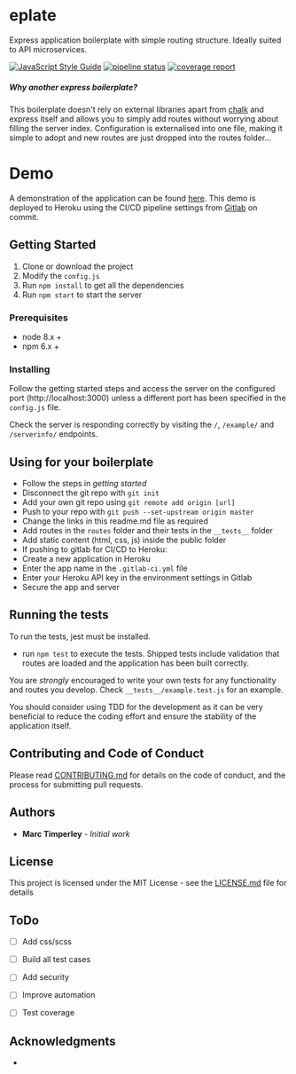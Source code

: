 # eplate
Express application boilerplate with simple routing structure. Ideally suited to API microservices.

[![JavaScript Style Guide](https://img.shields.io/badge/code_style-standard-brightgreen.svg)](https://standardjs.com)
[![pipeline status](https://gitlab.com/MarcTimperley/eplate/badges/master/pipeline.svg)](https://gitlab.com/MarcTimperley/eplate/commits/master)
[![coverage report](https://gitlab.com/MarcTimperley/eplate/badges/master/coverage.svg)](https://gitlab.com/MarcTimperley/eplate/commits/master)

##### Why another express boilerplate?
This boilerplate doesn't rely on external libraries apart from [chalk](https://github.com/chalk/chalk) and express itself and allows you to simply add routes without worrying about filling the server index. Configuration is externalised into one file, making it simple to adopt and new routes are just dropped into the routes folder...

# Demo
A demonstration of the application can be found [here](https://eplate.herokuapp.com/). This demo is deployed to Heroku using the CI/CD pipeline settings from [Gitlab](https://gitlab.com/MarcTimperley/eplate) on commit.

## Getting Started

  1. Clone or download the project
  2. Modify the `config.js`
  3. Run `npm install` to get all the dependencies
  4. Run `npm start` to start the server

### Prerequisites

- node 8.x +
- npm 6.x +

### Installing

Follow the getting started steps and access the server on the configured port (http://localhost:3000) unless a different port has been specified in the `config.js` file.

Check the server is responding correctly by visiting the `/`, `/example/` and `/serverinfo/` endpoints.

## Using for your boilerplate

 - Follow the steps in _getting started_
 - Disconnect the git repo with `git init`
 - Add your own git repo using `git remote add origin [url]`
 - Push to your repo with `git push --set-upstream origin master`
 - Change the links in this readme.md file as required
 - Add routes in the `routes` folder and their tests in the `__tests__` folder
 - Add static content (html, css, js) inside the public folder
 - If pushing to gitlab for CI/CD to Heroku:
  - Create a new application in Heroku
  - Enter the app name in the `.gitlab-ci.yml` file
  - Enter your Heroku API key in the environment settings in Gitlab
 - Secure the app and server

## Running the tests

To run the tests, jest must be installed.

- run `npm test` to execute the tests. Shipped tests include validation that routes are loaded and the application has been built correctly.

You are _strongly_ encouraged to write your own tests for any functionality and routes you develop. Check `__tests__/example.test.js` for an example.

You should consider using TDD for the development as it can be very beneficial to reduce the coding effort and ensure the stability of the application itself.

## Contributing and Code of Conduct

Please read [CONTRIBUTING.md](CONTRIBUTING.md) for details on the code of conduct, and the process for submitting pull requests.

## Authors

* **Marc Timperley** - *Initial work*

## License

This project is licensed under the MIT License - see the [LICENSE.md](LICENSE.md) file for details

## ToDo

- [ ] Add css/scss
- [ ] Build all test cases
- [ ] Add security
- [ ] Improve automation
 - [ ] Test coverage


## Acknowledgments

*
